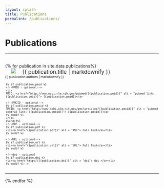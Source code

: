 ```yaml
---
layout: splash
title: Publications
permalink: /publications/
---
```


<h1>Publications</h1>
<hr>
<br>
<!--SOLUTION TO OVERFLOW PROBLEM: https://stackoverflow.com/questions/19695784/how-can-i-make-bootstrap-columns-all-the-same-height-->

<style>
.row{
    overflow: hidden; 
}

[class*="col-"]{
    margin-bottom: -99999px;
    padding-bottom: 99999px;
}
</style>


<div class="container-fluid">
{% for publication in site.data.publications%}

<div class="row justify-content-between" style="padding-top: 60px; margin-top: -60px;">
  <div class="clearfix hidden-sm-up"></div>
  <div class="col-4">
  
  <img class = "img-responsive" src = "{{publication.image}}" style="max-width: 380px" hspace="20" align="left">
  
  </div>
  <div class="clearfix hidden-sm-up"></div>
  <div class="col-8-auto" style="font-size:125%">
  {{ publication.title | markdownify }}
  </div>
  <div class="col-8-auto" style="font-size:75%">
  {{ publication.authors | markdownify }}
  <ul style="list-style-type:none; margin:0; padding: 0.2em;">
    
    {% if publication.pmid %}
    <!--PMID - optional-->
    <li> 
    PMID: <a href="http://www.ncbi.nlm.nih.gov/pubmed/{{publication.pmid}}" alt = "pubmed link: {{publication.pmid}}"> {{publication.pmid}}</a>  
    
    <!--PMCID - optional-->
    {% if publication.pmcid %}
	PMCID: <a href="http://www.ncbi.nlm.nih.gov/pmc/articles/{{publication.pmcid}}" alt = "pubmed central link: {{publication.pmcid}}"> {{publication.pmcid}}</a>
	{% endif %}
	</li>
    {%endif%}
    <!--PDF - optional-->
    {% if publication.pdf %}
	<li><a href="{{publication.pdf}}" alt = "PDF"> Full Text</a></li>
	{% endif %}
    
    <!--URL - optional-->
    {% if publication.url %}
	<li><a href="{{publication.url}}" alt = "URL"> Full Text</a></li>
	{% endif %}
	
	<!--doi - optional
    {% if publication.doi %}
	<li><a href="http://{{publication.doi}}" alt = "doi"> doi </a></li>
	{% endif %}-->
    
  </ul>
  
  </div>
</div> 
<hr>
{% endfor %}
</div>

